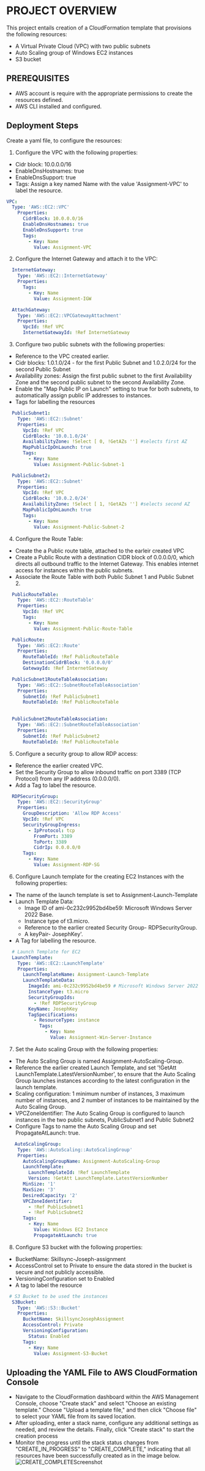 # PROJECT OVERVIEW

This project entails creation of a  CloudFormation template that provisions the following resources:
- A Virtual Private Cloud (VPC) with two public subnets
- Auto Scaling group of Windows EC2 instances
- S3 bucket

## PREREQUISITES

-  AWS account is require with the appropriate permissions to create the resources defined.
- AWS CLI installed and configured.

## Deployment Steps

Create a yaml file, to configure the resources:
1. Configure the VPC with the following properties:
  - Cidr block: 10.0.0.0/16
  - EnableDnsHostnames: true
  - EnableDnsSupport: true
  - Tags: Assign a key named Name with the value 'Assignment-VPC' to label the resource.
  ```yaml
 VPC:
    Type: 'AWS::EC2::VPC'
      Properties:
        CidrBlock: 10.0.0.0/16
        EnableDnsHostnames: true
        EnableDnsSupport: true
        Tags:
          - Key: Name
            Value: Assignment-VPC 
```
2. Configure the Internet Gateway and attach it to the VPC:
```yaml
  InternetGateway:
    Type: 'AWS::EC2::InternetGateway'
    Properties:
      Tags:
        - Key: Name
          Value: Assignment-IGW

  AttachGateway:    
    Type: 'AWS::EC2::VPCGatewayAttachment'
    Properties:
      VpcId: !Ref VPC
      InternetGatewayId: !Ref InternetGateway
```
3. Configure two public subnets with the following properties:
- Reference to the VPC created earlier.
- Cidr blocks: 1.0.1.0/24 - for the first Public Subnet and 1.0.2.0/24 for the second Public Subnet
- Availability zones: Assign the first public subnet to the first Availability Zone and the second public subnet to the second Availability Zone.
- Enable the "Map Public IP on Launch" setting to true for both subnets, to automatically assign public IP addresses to instances.
- Tags for labelling the resources
```yaml
  PublicSubnet1:
    Type: 'AWS::EC2::Subnet'
    Properties:
      VpcId: !Ref VPC
      CidrBlock: '10.0.1.0/24'
      AvailabilityZone: !Select [ 0, !GetAZs ''] #selects first AZ
      MapPublicIpOnLaunch: true      
      Tags:
        - Key: Name
          Value: Assignment-Public-Subnet-1

  PublicSubnet2:
    Type: 'AWS::EC2::Subnet'
    Properties:
      VpcId: !Ref VPC
      CidrBlock: '10.0.2.0/24'
      AvailabilityZone: !Select [ 1, !GetAZs ''] #selects second AZ
      MapPublicIpOnLaunch: true      
      Tags:
        - Key: Name
          Value: Assignment-Public-Subnet-2
```
4. Configure the Route Table:
- Create the a Public route table, attached to the earleir created VPC
- Create a Public Route with a destination CIDR block of 0.0.0.0/0, which directs all outbound traffic to the Internet Gateway. This enables internet access for instances within the public subnets.
- Associate the Route Table with both Public Subnet 1 and Public Subnet 2.
```yaml
  PublicRouteTable:
    Type: 'AWS::EC2::RouteTable'
    Properties:
      VpcId: !Ref VPC
      Tags:
        - Key: Name
          Value: Assignment-Public-Route-Table

  PublicRoute:
    Type: 'AWS::EC2::Route'
    Properties:
      RouteTableId: !Ref PublicRouteTable
      DestinationCidrBlock: '0.0.0.0/0'
      GatewayId: !Ref InternetGateway

  PublicSubnet1RouteTableAssociation:
    Type: 'AWS::EC2::SubnetRouteTableAssociation'
    Properties:
      SubnetId: !Ref PublicSubnet1
      RouteTableId: !Ref PublicRouteTable
      

  PublicSubnet2RouteTableAssociation:
    Type: 'AWS::EC2::SubnetRouteTableAssociation'
    Properties:
      SubnetId: !Ref PublicSubnet2
      RouteTableId: !Ref PublicRouteTable
```
5. Configure a security group to allow RDP access:
- Reference the earlier created VPC.
- Set the Security Group to allow inbound traffic on port 3389 (TCP Protocol) from any IP address (0.0.0.0/0).
-  Add a Tag to label the resource.
```yaml
  RDPSecurityGroup:
    Type: 'AWS::EC2::SecurityGroup'
    Properties:
      GroupDescription: 'Allow RDP Access'
      VpcId: !Ref VPC
      SecurityGroupIngress:
        - IpProtocol: tcp
          FromPort: 3389
          ToPort: 3389
          CidrIp: 0.0.0.0/0
      Tags:
        - Key: Name
          Value: Assignment-RDP-SG
```
6. Configure Launch template for the creating EC2 Instances with the following properties:
- The name of the launch template is set to Assignment-Launch-Template
- Launch Template Data:
  - Image ID of ami-0c232c9952bd4be59: Microsoft Windows Server 2022 Base.
  - Instance type of t3.micro.
  - Reference to the earlier created Security Group- RDPSecurityGroup.
  - A keyPair- JosephKey'.
- A Tag for labelling the resource.
```yaml
  # Launch Template for EC2
  LaunchTemplate:
    Type: 'AWS::EC2::LaunchTemplate'
    Properties:
      LaunchTemplateName: Assignment-Launch-Template
      LaunchTemplateData:
        ImageId: ami-0c232c9952bd4be59 # Microsoft Windows Server 2022 Base
        InstanceType: t3.micro
        SecurityGroupIds:
          - !Ref RDPSecurityGroup
        KeyName: JosephKey
        TagSpecifications:
          - ResourceType: instance
            Tags:
              - Key: Name
                Value: Assignment-Win-Server-Instance
```

7. Set the Auto scaling Group with the following properties:
- The Auto Scaling Group is named Assignment-AutoScaling-Group.
- Reference the earlier created Launch Template, and set '!GetAtt LaunchTemplate.LatestVersionNumber', to ensure that the Auto Scaling Group launches instances according to the latest configuration in the launch template.
- Scaling configuration: 1 minimum number of instances, 3 maximum number of instances, and 2 number of instances to be maintained by the Auto Scaling Group.
- VPCZoneIdentifier: The Auto Scaling Group is configured to launch instances in the two public subnets, PublicSubnet1 and Public Subnet2
- Configure Tags to name the Auto Scaling Group  and set PropagateAtLaunch: true.
```yaml
   AutoScalingGroup:
    Type: 'AWS::AutoScaling::AutoScalingGroup'
    Properties:
      AutoScalingGroupName: Assignment-AutoScaling-Group
      LaunchTemplate:
        LaunchTemplateId: !Ref LaunchTemplate
        Version: !GetAtt LaunchTemplate.LatestVersionNumber
      MinSize: '1'
      MaxSize: '3'
      DesiredCapacity: '2'
      VPCZoneIdentifier:
        - !Ref PublicSubnet1
        - !Ref PublicSubnet2
      Tags:
        - Key: Name
          Value: Windows EC2 Instance
          PropagateAtLaunch: true
```
8. Configure S3 bucket with the following properties:
- BucketName: Skillsync-Joseph-assignment
- AccessControl set to Private to ensure the data stored in the bucket is secure and not publicly accessible.
- VersioningConfiguration set to Enabled 
- A tag to label the resource
```yaml
 # S3 Bucket to be used the instances
  S3Bucket:
    Type: 'AWS::S3::Bucket'
    Properties:
      BucketName: SkillsyncJosephAssignment
      AccessControl: Private
      VersioningConfiguration:
        Status: Enabled
      Tags:
        - Key: Name
          Value: Assignment-S3-Bucket
```
## Uploading the YAML File to AWS CloudFormation Console
- Navigate to the CloudFormation dashboard within the AWS Management Console, choose "Create stack" and select "Choose an existing template." Choose "Upload a template file," and then click "Choose file" to select your YAML file from its saved location. 
- After uploading, enter a stack name, configure any additional settings as needed, and review the details. Finally, click "Create stack" to start the creation process
- Monitor the progress until the stack status changes from "CREATE_IN_PROGRESS" to "CREATE_COMPLETE," indicating that all resources have been successfully created as in the image below.
![CREATE_COMPLETEScreenshot](/Screenshot%201.png)





          
